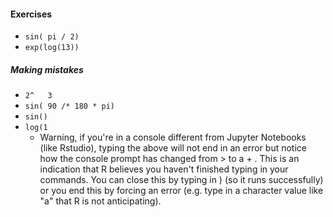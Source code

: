 #### Exercises
- `sin( pi / 2)`
- `exp(log(13))`

##### Making mistakes
- `2^   3`
- `sin( 90 /* 180 * pi)`
- `sin()`
- `log(1`
    - Warning, if you're in a console different from Jupyter Notebooks (like Rstudio), typing the above will not end in an error but notice how the console prompt has changed from > to a + . This is an indication that R believes you haven't finished typing in your commands. You can close this by typing in )  (so it runs successfully) or you end this by forcing an error (e.g. type in a character value like "a" that R is not anticipating).  
